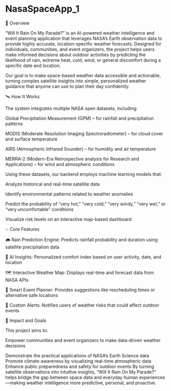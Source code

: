 # NasaSpaceApp_1
🚀 Overview

“Will It Rain On My Parade?” is an AI-powered weather intelligence and event planning application that leverages NASA’s Earth observation data to provide highly accurate, location-specific weather forecasts. Designed for individuals, communities, and event organizers, the project helps users make informed decisions about outdoor activities by predicting the likelihood of rain, extreme heat, cold, wind, or general discomfort during a specific date and location.

Our goal is to make space-based weather data accessible and actionable, turning complex satellite insights into simple, personalized weather guidance that anyone can use to plan their day confidently.

🛰️ How It Works

The system integrates multiple NASA open datasets, including:

Global Precipitation Measurement (GPM) – for rainfall and precipitation patterns

MODIS (Moderate Resolution Imaging Spectroradiometer) – for cloud cover and surface temperature

AIRS (Atmospheric Infrared Sounder) – for humidity and air temperature

MERRA-2 (Modern-Era Retrospective analysis for Research and Applications) – for wind and atmospheric conditions

Using these datasets, our backend employs machine learning models that:

Analyze historical and real-time satellite data

Identify environmental patterns related to weather anomalies

Predict the probability of “very hot,” “very cold,” “very windy,” “very wet,” or “very uncomfortable” conditions

Visualize risk levels on an interactive map-based dashboard

💡 Core Features

🌧️ Rain Prediction Engine: Predicts rainfall probability and duration using satellite precipitation data

🧠 AI Insights: Personalized comfort index based on user activity, date, and location

🗺️ Interactive Weather Map: Displays real-time and forecast data from NASA APIs

📱 Smart Event Planner: Provides suggestions like rescheduling times or alternative safe locations

🔔 Custom Alerts: Notifies users of weather risks that could affect outdoor events

🎯 Impact and Goals

This project aims to:

Empower communities and event organizers to make data-driven weather decisions

Demonstrate the practical applications of NASA’s Earth Science data
Promote climate awareness by visualizing real-time atmospheric data
Enhance public preparedness and safety for outdoor events
By turning satellite observations into intuitive insights, “Will It Rain On My Parade?” helps bridge the gap between space data and everyday human experiences—making weather intelligence more predictive, personal, and proactive.
